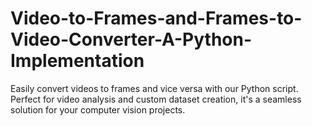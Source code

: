 # Video-to-Frames-and-Frames-to-Video-Converter-A-Python-Implementation
Easily convert videos to frames and vice versa with our Python script. Perfect for video analysis and custom dataset creation, it's a seamless solution for your computer vision projects.
